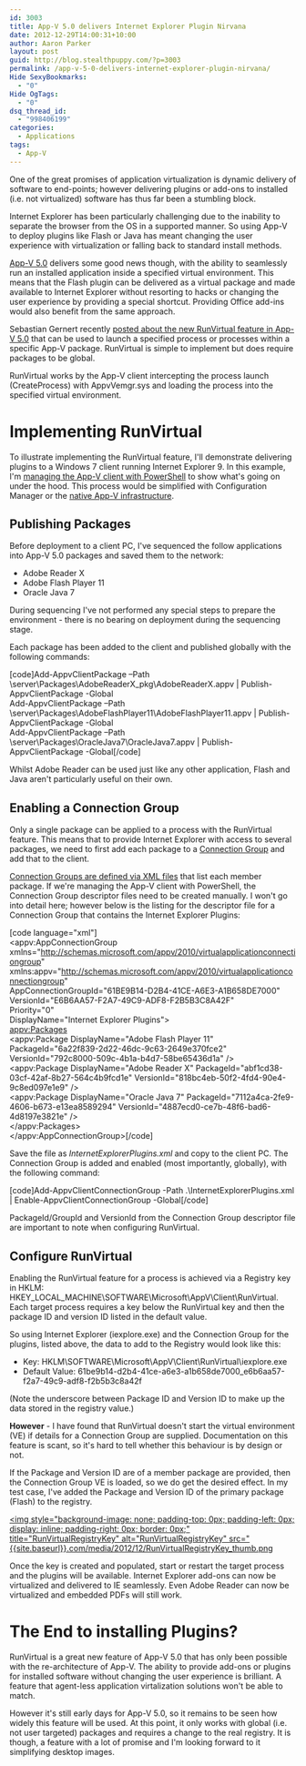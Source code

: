 ```yaml
---
id: 3003
title: App-V 5.0 delivers Internet Explorer Plugin Nirvana
date: 2012-12-29T14:00:31+10:00
author: Aaron Parker
layout: post
guid: http://blog.stealthpuppy.com/?p=3003
permalink: /app-v-5-0-delivers-internet-explorer-plugin-nirvana/
Hide SexyBookmarks:
  - "0"
Hide OgTags:
  - "0"
dsq_thread_id:
  - "998406199"
categories:
  - Applications
tags:
  - App-V
---
```

One of the great promises of application virtualization is dynamic delivery of software to end-points; however delivering plugins or add-ons to installed (i.e. not virtualized) software has thus far been a stumbling block.

Internet Explorer has been particularly challenging due to the inability to separate the browser from the OS in a supported manner. So using App-V to deploy plugins like Flash or Java has meant changing the user experience with virtualization or falling back to standard install methods.

[App-V 5.0](http://technet.microsoft.com/en-us/library/jj713446.aspx) delivers some good news though, with the ability to seamlessly run an installed application inside a specified virtual environment. This means that the Flash plugin can be delivered as a virtual package and made available to Internet Explorer without resorting to hacks or changing the user experience by providing a special shortcut. Providing Office add-ins would also benefit from the same approach.

Sebastian Gernert recently [posted about the new RunVirtual feature in App-V 5.0](http://blogs.msdn.com/b/sgern/archive/2012/12/19/10379343.aspx) that can be used to launch a specified process or processes within a specific App-V package. RunVirtual is simple to implement but does require packages to be global.

RunVirtual works by the App-V client intercepting the process launch (CreateProcess) with AppvVemgr.sys and loading the process into the specified virtual environment.

# Implementing RunVirtual

To illustrate implementing the RunVirtual feature, I'll demonstrate delivering plugins to a Windows 7 client running Internet Explorer 9. In this example, I'm [managing the App-V client with PowerShell](http://technet.microsoft.com/en-us/library/jj713419.aspx) to show what's going on under the hood. This process would be simplified with Configuration Manager or the [native App-V infrastructure](http://technet.microsoft.com/en-us/library/jj713496.aspx).

## Publishing Packages

Before deployment to a client PC, I've sequenced the follow applications into App-V 5.0 packages and saved them to the network:

  * Adobe Reader X
  * Adobe Flash Player 11
  * Oracle Java 7

During sequencing I've not performed any special steps to prepare the environment - there is no bearing on deployment during the sequencing stage.

Each package has been added to the client and published globally with the following commands:

[code]Add-AppvClientPackage –Path \\server\Packages\AdobeReaderX_pkg\AdobeReaderX.appv | Publish-AppvClientPackage -Global<br>Add-AppvClientPackage –Path \\server\Packages\AdobeFlashPlayer11\AdobeFlashPlayer11.appv | Publish-AppvClientPackage -Global<br>Add-AppvClientPackage –Path \\server\Packages\OracleJava7\OracleJava7.appv | Publish-AppvClientPackage -Global[/code]

Whilst Adobe Reader can be used just like any other application, Flash and Java aren't particularly useful on their own.

## Enabling a Connection Group

Only a single package can be applied to a process with the RunVirtual feature. This means that to provide Internet Explorer with access to several packages, we need to first add each package to a [Connection Group](http://technet.microsoft.com/library/jj713417.aspx) and add that to the client.

[Connection Groups are defined via XML files](http://technet.microsoft.com/en-US/library/jj737969.aspx) that list each member package. If we're managing the App-V client with PowerShell, the Connection Group descriptor files need to be created manually. I won't go into detail here; however below is the listing for the descriptor file for a Connection Group that contains the Internet Explorer Plugins:

[code language="xml"]<?xml version="1.0" ?>  
<appv:AppConnectionGroup  
xmlns="http://schemas.microsoft.com/appv/2010/virtualapplicationconnectiongroup"  
xmlns:appv="http://schemas.microsoft.com/appv/2010/virtualapplicationconnectiongroup"  
AppConnectionGroupId="61BE9B14-D2B4-41CE-A6E3-A1B658DE7000"  
VersionId="E6B6AA57-F2A7-49C9-ADF8-F2B5B3C8A42F"  
Priority="0"  
DisplayName="Internet Explorer Plugins">  
<appv:Packages>  
<appv:Package DisplayName="Adobe Flash Player 11" PackageId="6a22f839-2d22-46dc-9c63-2649e370fce2" VersionId="792c8000-509c-4b1a-b4d7-58be65436d1a" />  
<appv:Package DisplayName="Adobe Reader X" PackageId="abf1cd38-03cf-42af-8b27-564c4b9fcd1e" VersionId="818bc4eb-50f2-4fd4-90e4-9c8ed097e1e9" />  
<appv:Package DisplayName="Oracle Java 7" PackageId="7112a4ca-2fe9-4606-b673-e13ea8589294" VersionId="4887ecd0-ce7b-48f6-bad6-4d8197e3821e" />  
</appv:Packages>  
</appv:AppConnectionGroup>[/code]

Save the file as _InternetExplorerPlugins.xml_ and copy to the client PC. The Connection Group is added and enabled (most importantly, globally), with the following command:

[code]Add-AppvClientConnectionGroup -Path .\InternetExplorerPlugins.xml | Enable-AppvClientConnectionGroup -Global[/code]

PackageId/GroupId and VersionId from the Connection Group descriptor file are important to note when configuring RunVirtual.

## Configure RunVirtual

Enabling the RunVirtual feature for a process is achieved via a Registry key in HKLM: HKEY\_LOCAL\_MACHINE\SOFTWARE\Microsoft\AppV\Client\RunVirtual. Each target process requires a key below the RunVirtual key and then the package ID and version ID listed in the default value.

So using Internet Explorer (iexplore.exe) and the Connection Group for the plugins, listed above, the data to add to the Registry would look like this:

  * Key: HKLM\SOFTWARE\Microsoft\AppV\Client\RunVirtual\iexplore.exe
  * Default Value: 61be9b14-d2b4-41ce-a6e3-a1b658de7000_e6b6aa57-f2a7-49c9-adf8-f2b5b3c8a42f

(Note the underscore between Package ID and Version ID to make up the data stored in the registry value.)

**However** - I have found that RunVirtual doesn't start the virtual environment (VE) if details for a Connection Group are supplied. Documentation on this feature is scant, so it's hard to tell whether this behaviour is by design or not.

If the Package and Version ID are of a member package are provided, then the Connection Group VE is loaded, so we do get the desired effect. In my test case, I've added the Package and Version ID of the primary package (Flash) to the registry.

[<img style="background-image: none; padding-top: 0px; padding-left: 0px; display: inline; padding-right: 0px; border: 0px;" title="RunVirtualRegistryKey" alt="RunVirtualRegistryKey" src="{{site.baseurl}}.com/media/2012/12/RunVirtualRegistryKey_thumb.png]({{site.baseurl}}/media/2012/12/RunVirtualRegistryKey.png)

Once the key is created and populated, start or restart the target process and the plugins will be available. Internet Explorer add-ons can now be virtualized and delivered to IE seamlessly. Even Adobe Reader can now be virtualized and embedded PDFs will still work.

# The End to installing Plugins?

RunVirtual is a great new feature of App-V 5.0 that has only been possible with the re-architecture of App-V. The ability to provide add-ons or plugins for installed software without changing the user experience is brilliant. A feature that agent-less application virtalization solutions won't be able to match.

However it's still early days for App-V 5.0, so it remains to be seen how widely this feature will be used. At this point, it only works with global (i.e. not user targeted) packages and requires a change to the real registry. It is though, a feature with a lot of promise and I'm looking forward to it simplifying desktop images.